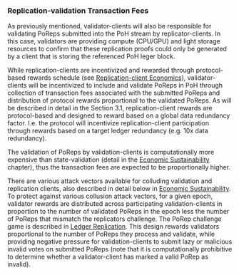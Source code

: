 ### Replication-validation Transaction Fees

As previously mentioned, validator-clients will also be responsible for validating PoReps submitted into the PoH stream by replicator-clients. In this case, validators are providing compute (CPU/GPU) and light storage resources to confirm that these replication proofs could only be generated by a client that is storing the referenced PoH leger block.

While replication-clients are incentivized and rewarded through protocol-based rewards schedule (see [Replication-client Economics](ed_replication_client_economics.md)), validator-clients will be incentivized to include and validate PoReps in PoH through collection of transaction fees associated with the submitted PoReps and distribution of protocol rewards proportional to the validated PoReps. As will be described in detail in the Section 3.1, replication-client rewards are protocol-based and designed to reward based on a global data redundancy factor. I.e. the protocol will incentivize replication-client participation through rewards based on a target ledger redundancy (e.g. 10x data redundancy). 

The validation of PoReps by validation-clients is computationally more expensive than state-validation (detail in the [Economic Sustainability](ed_economic_sustainability.md) chapter), thus the transaction fees are expected to be proportionally higher. 

There are various attack vectors available for colluding validation and replication clients, also described in detail below in [Economic Sustainability](ed_economic_sustainability). To protect against various collusion attack vectors, for a given epoch, validator rewards are distributed across participating validation-clients in proportion to the number of validated PoReps in the epoch less the number of PoReps that mismatch the replicators challenge. The PoRep challenge game is described in [Ledger Replication](https://github.com/solana-labs/solana/blob/master/book/src/ledger-replication.md#the-porep-game). This design rewards validators proportional to the number of PoReps they process and validate, while providing negative pressure for validation-clients to submit lazy or malicious invalid votes on submitted PoReps (note that it is computationally prohibitive to determine whether a validator-client has marked a valid PoRep as invalid).
